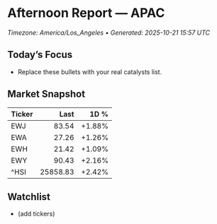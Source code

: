 # Afternoon Report — APAC
_Timezone: America/Los_Angeles • Generated: 2025-10-21 15:57 UTC_

## Today’s Focus
- Replace these bullets with your real catalysts list.

## Market Snapshot
| Ticker | Last | 1D % |
|---|---:|---:|
| EWJ | 83.54 | +1.88% |
| EWA | 27.26 | +1.26% |
| EWH | 21.42 | +1.09% |
| EWY | 90.43 | +2.16% |
| ^HSI | 25858.83 | +2.42% |

## Watchlist
- (add tickers)
